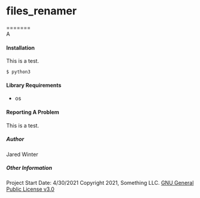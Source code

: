 # files_renamer
=======
<br />
A
<br />

#### Installation

This is a test.

```
$ python3
```

#### Library Requirements

- os

#### Reporting A Problem

This is a test.

##### Author

Jared Winter

##### Other Information

Project Start Date: 4/30/2021
Copyright 2021, Something LLC.
[GNU General Public License v3.0](https://www.gnu.org/licenses/gpl-3.0.en.html)
